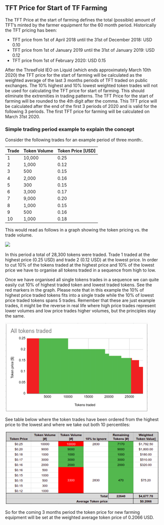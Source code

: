 ## TFT Price for Start of TF Farming

The TFT Price at the start of farming defines the total (possible) amount of TFT’s minted by the farmer equipment for the 60 month period. Historically the TFT pricing has been:
*   TFT price from 1st of April 2018 until the 31st of December 2018:		USD 0.10
*   TFT price from 1st of January 2019 until the 31st of January 2019:	USD 0.12
*   TFT price from 1st of February 2020:					USD 0.15

After the ThreeFold IEO on Liquid (which ends approximately March 10th 2020) the TFT price for the start of farming will be calculated as the weighted average of the last 3 months periods of TFT traded on public exchanges. The 10% highest and 10% lowest weighted token trades will not be used for calculating the TFT price for start of farming. This should eliminate the extremities in trading patterns. The TFT Price for the start of farming will be rounded to the 4th digit after the comma. This TFT price will be calculated after the end of the first 3 periods of 2020 and is valid for the following 3 periods. The first TFT price for farming will be calculated on March 31st 2020.

### Simple trading period example to explain the concept

Consider the following trades for an example period of three month:.

| Trade | Token Volume | Token Price [USD] |
| ---- | ---- | ---- |
| 1	| 10,000 | 0.25 |
| 2 |	1,000 | 0.12 |
| 3 |	500 | 0.15 |
| 4 |	2,000 | 0.16 |
| 5 |	300 |	0.15 |
| 6 |	3,000 |  0.17 |
| 7 |	9,000 |	 0.20 |
| 8 |	1,000 | 0.15 |
| 9 |	500 | 0.16 |
| 10 | 1,000 | 0.18 |

This would read as follows in a graph showing the token pricing vs. the trade volume.

![](../images/trade-graph.png)

In this period a total of 28,300 tokens were traded. Trade 1 traded at the highest price (0.25 USD) and trade 2 (0.12 USD) at the lowest price. In order to cut 10% of the tokens traded at the highest price and 10% of the lowest price we have to organise all tokens traded in a sequence from high to low.

Once we have organised all single tokens trades in a sequence we can quite easily cut 10% of highest traded token and lowest traded tokens.  See the red markers in the graph.  Please note that in this example the 10% of highest price traded tokens fits into a single trade while the 10% of lowest price traded tokens spans 5 trades.  Remember that these are just example trades, it might be the reverse in real life where high price trades represent lower volumes and low price trades higher volumes, but the principles stay the same.

![tokens-traded-organised](images/tokens-traded-organised.png "image_tooltip")

See table below where the token trades have been ordered from the highest price to the lowest and where we take out both 10 percentiles:

![sorted-trade-examples](images/sorted-trade-examples.png "image_tooltip")

So for the coming 3 months period the token price for new farming equipment will be set at the weighted average token price of 0.2066 USD.

